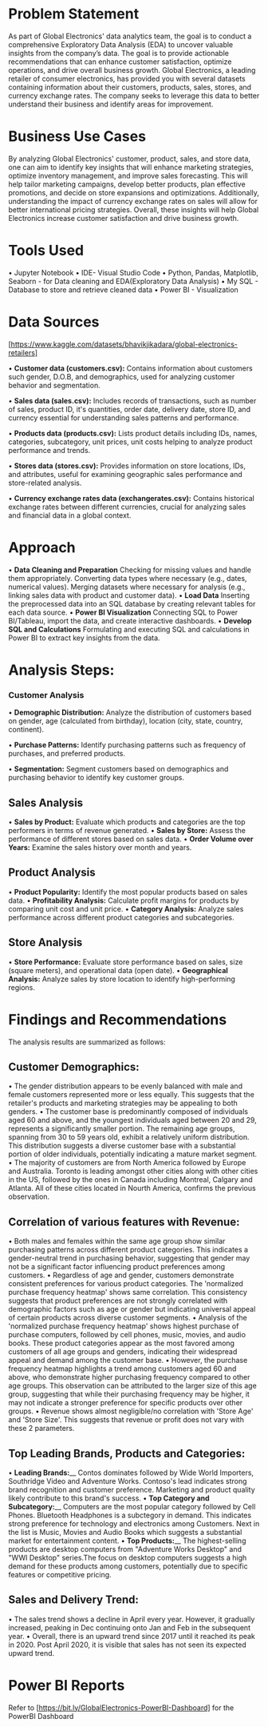 # Problem Statement
As part of Global Electronics' data analytics team, the goal is to conduct a comprehensive Exploratory Data Analysis (EDA) to uncover valuable insights from the company’s data. The goal is to provide actionable recommendations that can enhance customer satisfaction, optimize operations, and drive overall business growth. Global Electronics, a leading retailer of consumer electronics, has provided you with several datasets containing information about their customers, products, sales, stores, and currency exchange rates. The company seeks to leverage this data to better understand their business and identify areas for improvement.

# Business Use Cases
By analyzing Global Electronics' customer, product, sales, and store data, one can aim to identify key insights that will enhance marketing strategies, optimize inventory management, and improve sales forecasting. This will help tailor marketing campaigns, develop better products, plan effective promotions, and decide on store expansions and optimizations. Additionally, understanding the impact of currency exchange rates on sales will allow for better international pricing strategies. Overall, these insights will help Global Electronics increase customer satisfaction and drive business growth.

# Tools Used
  • Jupyter Notebook
  • IDE- Visual Studio Code
  • Python, Pandas, Matplotlib, Seaborn - for Data cleaning and EDA(Exploratory Data Analysis)
  • My SQL - Database to store and retrieve cleaned data
  • Power BI - Visualization

# Data Sources
  [https://www.kaggle.com/datasets/bhavikjikadara/global-electronics-retailers]

  • **Customer data (customers.csv):** Contains information about customers such gender, D.O.B, and demographics, used for analyzing customer behavior and segmentation.
  
  • **Sales data (sales.csv):** Includes records of transactions, such as number of sales, product ID, it's quantities, order date, delivery date, store ID, and currency essential for understanding sales patterns and performance.
  
  • **Products data (products.csv):** Lists product details including IDs, names, categories, subcategory, unit prices, unit costs helping to analyze product performance and trends.
  
  • **Stores data (stores.csv):** Provides information on store locations, IDs, and attributes, useful for examining geographic sales performance and store-related analysis.
  
  • **Currency exchange rates data (exchangerates.csv):** Contains historical exchange rates between different currencies, crucial for analyzing sales and financial data in a global context.

# Approach
  • **Data Cleaning and Preparation**
    Checking for missing values and handle them appropriately. Converting data types where necessary (e.g., dates, numerical values). Merging datasets where necessary for analysis (e.g., linking sales data with 
    product and customer data).
 • **Load Data**
   Inserting the preprocessed data into an SQL database by creating relevant tables for each data source.
 • **Power BI Visualization**
   Connecting SQL to Power BI/Tableau, import the data, and create interactive dashboards.
 • **Develop SQL and Calculations**
   Formulating and executing SQL and calculations in Power BI to extract key insights from the data.

# Analysis Steps:
  ### Customer Analysis
  • **Demographic Distribution:** Analyze the distribution of customers based on gender, age (calculated from birthday), location (city, state, country, continent).
  
  • **Purchase Patterns:** Identify purchasing patterns such as frequency of purchases, and preferred products.
  
  • **Segmentation:** Segment customers based on demographics and purchasing behavior to identify key customer groups.

  ## Sales Analysis
  • **Sales by Product:** Evaluate which products and categories are the top performers in terms of revenue generated.
  • **Sales by Store:** Assess the performance of different stores based on sales data.
  • **Order Volume over Years:** Examine the sales history over month and years.

  ## Product Analysis
  • **Product Popularity:** Identify the most popular products based on sales data.
  • **Profitability Analysis:** Calculate profit margins for products by comparing unit cost and unit price.
  • **Category Analysis:** Analyze sales performance across different product categories and subcategories.

  ## Store Analysis
  • **Store Performance:** Evaluate store performance based on sales, size (square meters), and operational data (open date).
  • **Geographical Analysis:** Analyze sales by store location to identify high-performing regions.
    
# Findings and Recommendations
  The analysis results are summarized as follows:
  ## Customer Demographics:
  • The gender distribution appears to be evenly balanced with male and female customers represented more or less equally. This suggests that the retailer's products and marketing strategies may be appealing to both genders.
  • The customer base is predominantly composed of individuals aged 60 and above, and the youngest individuals aged between 20 and 29, represents a significantly smaller portion. The remaining age groups, spanning from 30 to 59 years old, exhibit a relatively uniform distribution. This distribution suggests a diverse customer base with a substantial portion of older individuals, potentially indicating a mature market segment.
  • The majority of customers are from North America followed by Europe and Australia. Toronto is leading amongst other cities along with other cities in the US, followed by the ones in Canada including Montreal, Calgary and Atlanta. All of these cities located in Nourth America, confirms the previous observation.

  ## Correlation of various features with Revenue:
  • Both males and females within the same age group show similar purchasing patterns across different product categories. This indicates a gender-neutral trend in purchasing behavior, suggesting that gender may not be a significant factor influencing product preferences among customers.
  • Regardless of age and gender, customers demonstrate consistent preferences for various product categories. The 'normalized purchase frequency heatmap' shows same correlation. This consistency suggests that product preferences are not strongly correlated with demographic factors such as age or gender but indicating universal appeal of certain products across diverse customer segments.
  • Analysis of the 'normalized purchase frequency heatmap' shows highest purchase of purchase computers, followed by cell phones, music, movies, and audio books. These product categories appear as the most favored among customers of all age groups and genders, indicating their widespread appeal and demand among the customer base.
  • However, the purchase frequency heatmap highlights a trend among customers aged 60 and above, who demonstrate higher purchasing frequency compared to other age groups. This observation can be attributed to the larger size of this age group, suggesting that while their purchasing frequency may be higher, it may not indicate a stronger preference for specific products over other groups.
  • Revenue shows almost negligible/no correlation with 'Store Age' and 'Store Size'. This suggests that revenue or profit does not vary with these 2 parameters.

  ## Top Leading Brands, Products and Categories:
  • **Leading Brands:**__ Contos dominates followed by Wide World Importers, Southridge Video and Adventure Works. Contoso's lead indicates strong brand recognition and customer preference. Marketing and product quality likely contribute to this brand's success.
  • **Top Category and Subcategory:**__ Computers are the most popular category followed by Cell Phones. Bluetooth Headphones is a subctegory in demand. This indicates strong preference for technology and electronics among Customers. Next in the list is Music, Movies and Audio Books which suggests a substantial market for entertainment content.
  • **Top Products:**__ The highest-selling products are desktop computers from "Adventure Works Desktop" and "WWI Desktop" series.The focus on desktop computers suggests a high demand for these products among customers, potentially due to specific features or competitive pricing.
  
  ## Sales and Delivery Trend:
  • The sales trend shows a decline in April every year. However, it gradually increased, peaking in Dec continuing onto Jan and Feb in the subsequent year.
  • Overall, there is an upward trend since 2017 until it reached its peak in 2020. Post April 2020, it is visible that sales has not seen its expected upward trend.
  
# Power BI Reports
  Refer to [https://bit.ly/GlobalElectronics-PowerBI-Dashboard] for the PowerBI Dashboard
